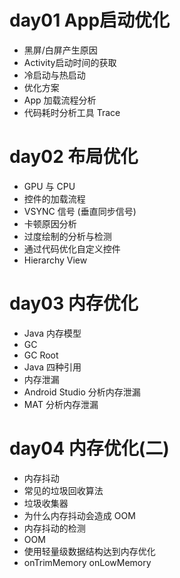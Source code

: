 # day01 App启动优化 #
- 黑屏/白屏产生原因
- Activity启动时间的获取
- 冷启动与热启动
- 优化方案
- App 加载流程分析
- 代码耗时分析工具 Trace

# day02 布局优化
- GPU 与 CPU
- 控件的加载流程
- VSYNC 信号 (垂直同步信号)
- 卡顿原因分析
- 过度绘制的分析与检测
- 通过代码优化自定义控件
- Hierarchy View

# day03 内存优化
- Java 内存模型
- GC
- GC Root
- Java 四种引用
- 内存泄漏
- Android Studio 分析内存泄漏
- MAT 分析内存泄漏

# day04 内存优化(二) #
- 内存抖动
- 常见的垃圾回收算法
- 垃圾收集器
- 为什么内存抖动会造成 OOM
- 内存抖动的检测
- OOM
- 使用轻量级数据结构达到内存优化
- onTrimMemory onLowMemory